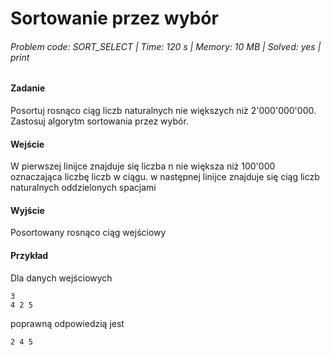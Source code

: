 # Sortowanie przez wybór
###### Problem code: SORT_SELECT \| Time: 120 s \| Memory: 10 MB \| Solved: yes \| print

#### Zadanie
Posortuj rosnąco ciąg liczb naturalnych nie większych niż 2'000'000'000. Zastosuj algorytm sortowania przez wybór.

#### Wejście
W pierwszej linijce znajduje się liczba n nie większa niż 100'000 oznaczająca liczbę liczb w ciągu. w następnej linijce znajduje się ciąg liczb naturalnych oddzielonych spacjami

#### Wyjście
Posortowany rosnąco ciąg wejściowy

#### Przykład
Dla danych wejściowych
```
3
4 2 5
```
poprawną odpowiedzią jest
```
2 4 5
```